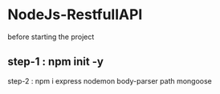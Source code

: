 # NodeJs-RestfullAPI

before starting the project
## step-1 : npm init -y
   step-2 : npm i express nodemon body-parser path mongoose 
